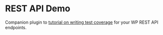 REST API Demo
=============

Companion plugin to [tutorial on writing test coverage](https://paper.dropbox.com/doc/You-absolutely-need-test-coverage-for-your-WP-REST-API-project-MKvKy9DzoTQ2HYhbyWBxM) for your WP REST API endpoints.
